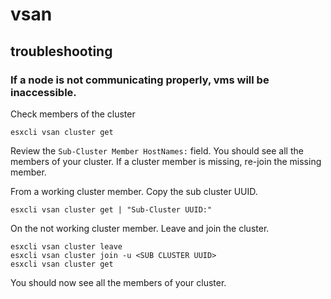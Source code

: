 # vsan

## troubleshooting

### If a node is not communicating properly, vms will be inaccessible.

Check members of the cluster
```
esxcli vsan cluster get
```

Review the `Sub-Cluster Member HostNames:` field. You should see all the members of your cluster.  If a cluster member is missing, re-join the missing member.

From a working cluster member. Copy the sub cluster UUID.
```
esxcli vsan cluster get | "Sub-Cluster UUID:"
```

On the not working cluster member. Leave and join the cluster.
```
esxcli vsan cluster leave
esxcli vsan cluster join -u <SUB CLUSTER UUID>
esxcli vsan cluster get
```

You should now see all the members of your cluster.
